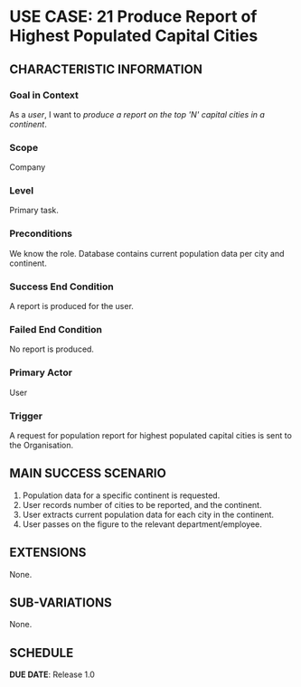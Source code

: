 # USE CASE: 21 Produce Report of Highest Populated Capital Cities

## CHARACTERISTIC INFORMATION

### Goal in Context

As a *user*, I want to *produce a report on the top 'N' capital cities in a continent*.

### Scope

Company

### Level

Primary task.

### Preconditions

We know the role.  Database contains current population data per city and continent.

### Success End Condition

A report is produced for the user.

### Failed End Condition

No report is produced.

### Primary Actor

User

### Trigger

A request for population report for highest populated capital cities is sent to the Organisation.

## MAIN SUCCESS SCENARIO

1. Population data for a specific continent is requested.
2. User records number of cities to be reported, and the continent.
2. User extracts current population data for each city in the continent.
3. User passes on the figure to the relevant department/employee.

## EXTENSIONS

None.

## SUB-VARIATIONS

None.

## SCHEDULE

**DUE DATE**: Release 1.0